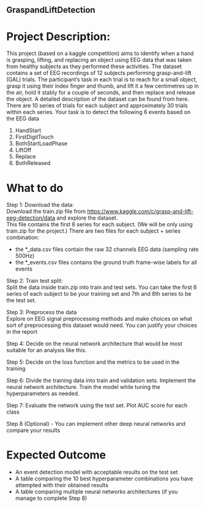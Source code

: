 ## GraspandLiftDetection
# Project Description:
This project (based on a kaggle competition) aims to identify when a hand is grasping, lifting, and
replacing an object using EEG data that was taken from healthy subjects as they performed these
activities. The dataset contains a set of EEG recordings of 12 subjects performing grasp-and-lift
(GAL) trials. The participant’s task in each trial is to reach for a small object, grasp it using their
index finger and thumb, and lift it a few centimetres up in the air, hold it stably for a couple of
seconds, and then replace and release the object. A detailed description of the dataset can be found
from here. There are 10 series of trials for each subject and approximately 30 trials within each
series. Your task is to detect the following 6 events based on the EEG data
1. HandStart
2. FirstDigitTouch
3. BothStartLoadPhase
4. LiftOff
5. Replace
6. BothReleased

# What to do
Step 1: Download the data:  
Download the train.zip file from https://www.kaggle.com/c/grasp-and-lift-eeg-detection/data and
explore the dataset.  
This file contains the first 8 series for each subject. (We will be only using
train.zip for the project.)
There are two files for each subject + series combination:  
- the *_data.csv files contain the raw 32 channels EEG data (sampling rate 500Hz)
- the *_events.csv files contains the ground truth frame-wise labels for all events  

Step 2: Train test split:  
Split the data inside train.zip into train and test sets. You can take the first 6 series of each subject to
be your training set and 7th and 8th series to be the test set.

Step 3: Preprocess the data  
Explore on EEG signal preprocessing methods and make choices on what sort of preprocessing this
dataset would need. You can justify your choices in the report

Step 4: Decide on the neural network architecture that would be most suitable for an analysis like
this.

Step 5: Decide on the loss function and the metrics to be used in the training

Step 6: Divide the training data into train and validation sets. Implement the neural network
architecture. Train the model while tuning the hyperparameters as needed. 

Step 7: Evaluate the network using the test set. Plot AUC score for each class

Step 8 (Optional) - You can implement other deep neural networks and compare your results
# Expected Outcome
- An event detection model with acceptable results on the test set
- A table comparing the 10 best hyperparameter combinations you have attempted with their
obtained results
- A table comparing multiple neural networks architectures (if you manage to complete Step 8)
